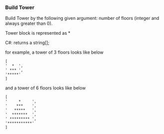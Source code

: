 ### Build Tower

Build Tower by the following given argument:
number of floors (integer and always greater than 0).

Tower block is represented as *

C#: returns a string[];

for example, a tower of 3 floors looks like below
```
[
'  *  ', 
' *** ', 
'*****'
]
```
and a tower of 6 floors looks like below
```
[
'     *     ', 
'    ***    ', 
'   *****   ', 
'  *******  ', 
' ********* ', 
'***********'
]
